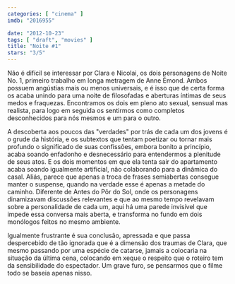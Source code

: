 ```yaml
---
categories: [ "cinema" ]
imdb: "2016955"

date: "2012-10-23"
tags: [ "draft", "movies" ]
title: "Noite #1"
stars: "3/5"
---
```

Não é difícil se interessar por Clara e Nicolai, os dois personagens de Noite No. 1, primeiro trabalho em longa metragem de Anne Émond. Ambos possuem angústias mais ou menos universais, e é isso que de certa forma os acaba unindo para uma noite de filosofadas e aberturas íntimas de seus medos e fraquezas. Encontramos os dois em pleno ato sexual, sensual mas realista, para logo em seguida os sentirmos como completos desconhecidos para nós mesmos e um para o outro.

A descoberta aos poucos das "verdades" por trás de cada um dos jovens é o grude da história, e os subtextos que tentam poetizar ou tornar mais profundo o significado de suas confissões, embora bonito a princípio, acaba soando enfadonho e desnecessário para entendermos a plenitude de seus atos. E os dois momentos em que ela tenta sair do apartamento acaba soando igualmente artificial, não colaborando para a dinâmica do casal. Aliás, parece que apenas a troca de frases semiabertas consegue manter o suspense, quando na verdade esse é apenas a metade do caminho. Diferente de Antes do Pôr do Sol, onde os personagens dinamizavam discussões relevantes e que ao mesmo tempo revelavam sobre a personalidade de cada um, aqui há uma parede invisível que impede essa conversa mais aberta, e transforma no fundo em dois monólogos feitos no mesmo ambiente.

Igualmente frustrante é sua conclusão, apressada e que passa despercebido de tão ignorada que é a dimensão dos traumas de Clara, que mesmo passando por uma espécie de catarse, jamais a colocaria na situação da última cena, colocando em xeque o respeito que o roteiro tem da sensibilidade do espectador. Um grave furo, se pensarmos que o filme todo se baseia apenas nisso.

